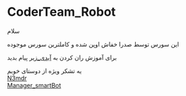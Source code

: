 # CoderTeam_Robot

سلام

این سورس توسط صدرا خفاش اوپن شده و کاملترین سورس موجوده

برای آموزش ران کردن به 
<a href="http://www.telegram.me/CoderTeam_Robot">آیدی_زیر</a>
پیام بدید

یه تشکر  ویژه از دوستای خوبم    </br>
<a href="http://www.telegram.me/n3mdr">N3mdr</a></br>
<a href="http://www.telegram.me/Manager_smartBot">Manager_smartBot</a>

